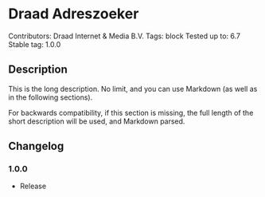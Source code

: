 # Draad Adreszoeker

Contributors:      Draad Internet &amp; Media B.V.
Tags:              block
Tested up to:      6.7
Stable tag:        1.0.0


## Description

This is the long description. No limit, and you can use Markdown (as well as in the following sections).

For backwards compatibility, if this section is missing, the full length of the short description will be used, and
Markdown parsed.


## Changelog

### 1.0.0

- Release